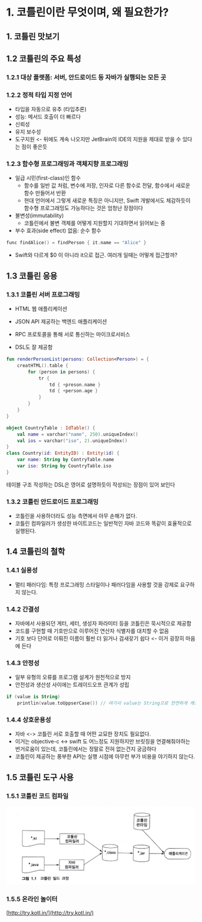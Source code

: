 # 1. 코틀린이란 무엇이며, 왜 필요한가?

## 1. 코틀린 맛보기

## 1.2 코틀린의 주요 특성

### 1.2.1 대상 플랫폼: 서버, 안드로이드 등 자바가 실행되는 모든 곳

### 1.2.2 정적 타입 지정 언어

- 타입을 자동으로 유추 (타입추론)
- 성능: 메서드 호출이 더 빠르다
- 신뢰성
- 유지 보수성
- 도구지원 <- 뒤에도 계속 나오지만 JetBrain의 IDE의 지원을 제대로 받을 수 있다는 점이 좋은듯

### 1.2.3 함수형 프로그래밍과 객체지향 프로그래밍

- 일급 시민(first-class)인 함수
  - 함수를 일반 값 처럼, 변수에 저장, 인자로 다른 함수로 전달, 함수에서 새로운 함수 만들어서 반환
  - 현대 언어에서 그렇게 새로운 특징은 아니지만, Swift 개발에서도 체감하듯이 함수형 프로그래밍도 가능하다는 것은 엄청난 장점이다
- 불변성(immutability)
  - 코틀린에서 불변 객체를 어떻게 지원할지 기대하면서 읽어보는 중
- 부수 효과(side effect) 없음: 순수 함수

```kt
func findAlice() = findPerson { it.name == "Alice" }
```

- Swift와 다르게 $0 이 아니라 it으로 접근. 여러개 일때는 어떻게 접근할까? 

## 1.3 코틀린 응용

### 1.3.1 코틀린 서버 프로그래밍

- HTML 웹 애플리케이션
- JSON API 제공하는 백엔드 애플리케이션
- RPC 프로토콜을 통해 서로 통신하는 마이크로서비스

- DSL도 잘 제공함

```kt
fun renderPersonList(persons: Collection<Person>) = {
    creatHTML().table {
        for (person in persons) {
            tr {
                td { +preson.name }
                td { +person.age }
            }
        }
    }
}
```

```kt
object CountryTable : IdTable() {
    val name = varchar("name", 250).uniqueIndex()
    val ios = varchar("iso", 2).uniqueIndex()
}
class Country(id: EntityID) : Entity(id) {
    var name: String by ContryTable.name
    var iso: String by CountryTable.iso
}
```

테이블 구조 작성하는 DSL은 영어로 설명하듯이 작성되는 장점이 있어 보인다

### 1.3.2 코틀린 안드로이드 프로그래밍

- 코틀린을 사용하더라도 성능 측면에서 아무 손해가 없다.
- 코틀린 컴파일러가 생성한 바이트코드는 일반적인 자바 코드와 똑같이 효율적으로 실행된다.

## 1.4 코틀린의 철학

### 1.4.1 실용성

- 멀티 패러다임: 특정 프로그래밍 스타일이나 패러다임을 사용할 것을 강제로 요구하지 않는다.

### 1.4.2 간결성

- 자바에서 사용되던 게터, 세터, 생성자 파라미터 등을 코틀린은 묵시적으로 제공함
- 코드를 구현할 때 기호만으로 이루어진 연산자 식별자를 대치할 수 없음
- 기호 보다 단어로 이뤄진 이름이 훨씬 더 읽거나 검새갛기 쉽다 <- 이거 굉장히 마음에 든다

### 1.4.3 안정성

- 일부 유형의 오류를 프로그램 설계가 원천적으로 방지
- 안전성과 생산성 사이에는 트레이드오프 관계가 성립

```kt
if (value is String)
    printlin(value.toUppserCase()) // 여기서 value는 String으로 안전하게 캐스팅 된것으로 보임
```

### 1.4.4 상호운용성

- 자바 <-> 코틀린 서로 호출할 때 어떤 교묘한 장치도 필요없다.
- 이거는 objective-c <-> swift 도 어느정도 지원하지만 브릿징을 연결해줘야하는 번거로움이 있는데, 코틀린에서는 정말로 전혀 없는건지 궁금하다
- 코틀린이 제공하는 풍부한 API는 실행 시점에 아무런 부가 비용을 야기하지 않는다.

## 1.5 코틀린 도구 사용

### 1.5.1 코틀린 코드 컴파일

![](images/2022-06-04-00-41-26.png)

### 1.5.5 온라인 놀이터

[http://try.kotl.in/](http://try.kotl.in/)
